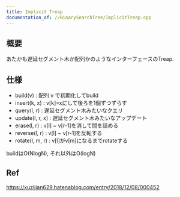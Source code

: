```yaml
---
title: Implicit Treap
documentation_of: //BinarySearchTree/ImplicitTreap.cpp
---
```


## 概要  
あたかも遅延セグメント木か配列かのようなインターフェースのTreap.  

## 仕様  
- build(v) : 配列 v で初期化してbuild
- insert(k, x) : v[k]=xにして後ろを1個ずつずらす
- query(l, r) : 遅延セグメント木みたいなクエリ
- update(l, r, x) : 遅延セグメント木みたいなアップデート
- erase(l, r) : v[l] ~ v[r-1]を消して間を詰める
- reverse(l, r) : v[l] ~ v[r-1]を反転する
- rotate(l, m, r) : v[l]がv[m]になるまでrotateする

buildはO(NlogN), それ以外はO(logN)

## Ref  
https://xuzijian629.hatenablog.com/entry/2018/12/08/000452
